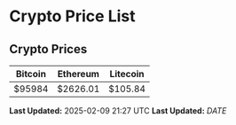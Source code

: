 # Crypto Price List

## Crypto Prices
| Bitcoin | Ethereum | Litecoin |
| ------- | -------- | -------- |
| $95984 | $2626.01 | $105.84 |
**Last Updated:** 2025-02-09 21:27 UTC
**Last Updated:** $DATE$
